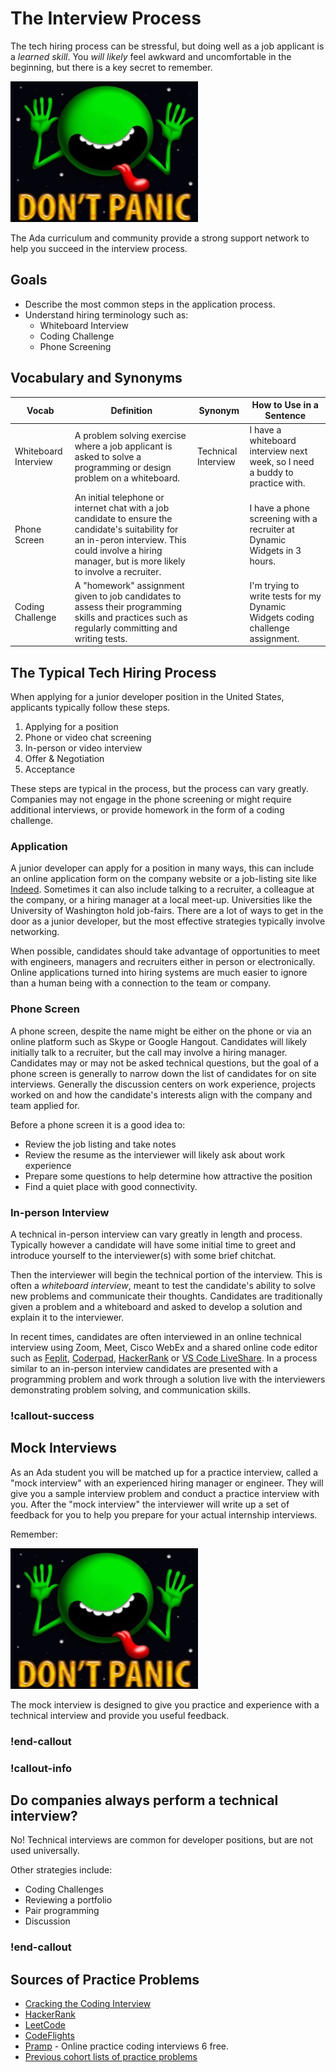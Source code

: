 # The Interview Process

The tech hiring process can be stressful, but doing well as a job applicant is a _learned skill_.  You _will likely_ feel awkward and uncomfortable in the beginning, but there is a key secret to remember.

![don't panic](/assets/interview-process_interview-introduction_dont-panic.jpg)

The Ada curriculum and community provide a strong support network to help you succeed in the interview process.

## Goals

- Describe the most common steps in the application process.
- Understand hiring terminology such as:
  - Whiteboard Interview
  - Coding Challenge
  - Phone Screening

## Vocabulary and Synonyms

| Vocab	|  Definition	| Synonym | How to Use in a Sentence |
|---	|---	|---	|---	|
|  Whiteboard Interview  	|  A problem solving exercise where a job applicant is asked to solve a programming or design problem on a whiteboard. 	|    Technical Interview	|   I have a whiteboard interview next week, so I need a buddy to practice with. 	|
| Phone Screen | An initial telephone or internet chat with a job candidate to ensure the candidate's suitability for an in-peron interview.  This could involve a hiring manager, but is more likely to involve a recruiter. | &nbsp; | I have a phone screening with a recruiter at Dynamic Widgets in 3 hours. | 
| Coding Challenge | A "homework" assignment given to job candidates to assess their programming skills and practices such as regularly committing and writing tests. |  | I'm trying to write tests for my Dynamic Widgets coding challenge assignment. 

## The Typical Tech Hiring Process

When applying for a junior developer position in the United States, applicants typically follow these steps.

1. Applying for a position
1. Phone or video chat screening
1. In-person or video interview
1. Offer & Negotiation
1. Acceptance

These steps are typical in the process, but the process can vary greatly.  Companies may not engage in the phone screening or might require additional interviews, or provide homework in the form of a coding challenge.

### Application

A junior developer can apply for a position in many ways, this can include an online application form on the company website or a job-listing site like [Indeed](https://www.indeed.com/q-Apply-jobs.html).  Sometimes it can also include talking to a recruiter, a colleague at the company, or a hiring manager at a local meet-up.  Universities like the University of Washington hold job-fairs.  There are a lot of ways to get in the door as a junior developer, but the most effective strategies typically involve networking.  

When possible, candidates should take advantage of opportunities to meet with engineers, managers and recruiters either in person or electronically.  Online applications turned into hiring systems are much easier to ignore than a human being with a connection to the team or company.

### Phone Screen

A phone screen, despite the name might be either on the phone or via an online platform such as Skype or Google Hangout.  Candidates will likely initially talk to a recruiter, but the call may involve a hiring manager.  Candidates may or may not be asked technical questions, but the goal of a phone screen is generally to narrow down the list of candidates for on site interviews.  Generally the discussion centers on work experience, projects worked on and how the candidate's interests align with the company and team applied for.

Before a phone screen it is a good idea to:

- Review the job listing and take notes
- Review the resume as the interviewer will likely ask about work experience
- Prepare some questions to help determine how attractive the position
- Find a quiet place with good connectivity.

### In-person Interview

A technical in-person interview can vary greatly in length and process.  Typically however a candidate will have some initial time to greet and introduce yourself to the interviewer(s) with some brief chitchat.  

Then the interviewer will begin the technical portion of the interview.  This is often a _whiteboard interview_, meant to test the candidate's ability to solve new problems and communicate their thoughts.  Candidates are traditionally given a problem and a whiteboard and asked to develop a solution and explain it to the interviewer.

In recent times, candidates are often interviewed in an online technical interview using Zoom, Meet, Cisco WebEx and a shared online code editor such as [Feplit](https://replit.com/), [Coderpad](https://coderpad.io/), [HackerRank](https://hackerrank.com/) or [VS Code LiveShare](https://docs.microsoft.com/en-us/visualstudio/liveshare/use/vscode).  In a process similar to an in-person interview candidates are presented with a programming problem and work through a solution live with the interviewers demonstrating problem solving, and communication skills.

<!-- available callout types: info, success, warning, danger, secondary  -->
### !callout-success

## Mock Interviews

As an Ada student you will be matched up for a practice interview, called a "mock interview" with an experienced hiring manager or engineer.  They will give you a sample interview problem and conduct a practice interview with you.  After the "mock interview" the interviewer will write up a set of feedback for you to help you prepare for your actual internship interviews.

Remember:  

![don't panic](/assets/interview-process_interview-introduction_dont-panic.jpg)

The mock interview is designed to give you practice and experience with a technical interview and provide you useful feedback.

### !end-callout


### !callout-info

## Do companies always perform a technical interview?

No!  Technical interviews are common for developer positions, but are not used universally.

Other strategies include:

- Coding Challenges
- Reviewing a portfolio
- Pair programming
- Discussion

### !end-callout

## Sources of Practice Problems

- [Cracking the Coding Interview](http://www.crackingthecodinginterview.com/contents.html)
- [HackerRank](https://www.hackerrank.com/)
- [LeetCode](https://leetcode.com/)
- [CodeFlights](https://codefights.com/)
- [Pramp](https://www.pramp.com/) - Online practice coding interviews 6 free.
- [Previous cohort lists of practice problems](https://docs.google.com/spreadsheets/d/1fEDgUvF3e7VVVzlkrV2X6_5nqFA7_34B7FdWsZUDxZc/edit#gid=1999142690)
